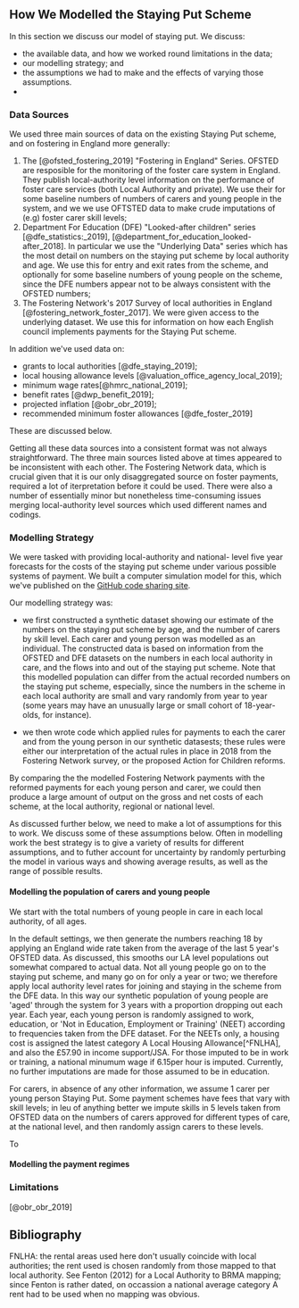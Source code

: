 ## How We Modelled the Staying Put Scheme

In this section we discuss our model of staying put. We discuss:

* the available data, and how we worked round limitations in the data;
* our modelling strategy; and
* the assumptions we had to make and the effects of varying those assumptions.
*   

### Data Sources

We used three main sources of data on the existing Staying Put scheme, and on fostering in England more generally:

1. The [@ofsted_fostering_2019] "Fostering in England" Series. OFSTED are resposible for the monitoring of the foster care system in England. They publish local-authority level information on the performance of foster care services (both Local Authority and private). We use their for some baseline numbers of numbers of carers and young people in the system, and we we use OFTSTED data to make crude imputations of (e.g) foster carer skill levels;
1. Department For Education (DFE) "Looked-after children" series [@dfe_statistics:_2019], [@department_for_education_looked-after_2018]. In particular we use the "Underlying Data" series which has the most detail on numbers on the staying put scheme by local authority and age. We use this for entry and exit rates from the scheme, and optionally for some baseline numbers of young people on the scheme, since the DFE numbers appear not to be always consistent with the OFSTED numbers;
1. The Fostering Network's 2017 Survey of local authorities in England [@fostering_network_foster_2017]. We were given access to the underlying dataset. We use this for information on how each English council implements payments for the Staying Put scheme.

In addition we've used data on:

* grants to local authorities [@dfe_staying_2019];
* local housing allowance levels [@valuation_office_agency_local_2019];
* minimum wage rates[@hmrc_national_2019];
* benefit rates [@dwp_benefit_2019];
* projected inflation [@obr_obr_2019];
* recommended minimum foster allowances [@dfe_foster_2019]

These are discussed below.

Getting all these data sources into a consistent format was not always straightforward. The three main sources listed above at times appeared to be inconsistent with each other.  The Fostering Network data, which is crucial given that it is our only disaggregated source on foster payments, required a lot of iterpretation before it could be used. There were also a number of essentially minor but nonetheless time-consuming issues merging local-authority level sources which used different names and codings.

### Modelling Strategy

We were tasked with providing local-authority and national- level five year forecasts for the costs of the staying put scheme under various possible systems of payment. We built a computer simulation model for this, which we've published on the [GitHub code sharing site](https://github.com/grahamstark/staying_put_sim/).

Our modelling strategy was:

* we first constructed a synthetic dataset showing our estimate of the numbers on the staying put scheme by age, and the number of carers by skill level. Each carer and young person was modelled as an individual. The constructed data is based on information from the OFSTED and DFE datasets on the numbers in each local authority in care, and the flows into and out of the staying put scheme. Note that this modelled population can differ from the actual recorded numbers on the staying put scheme, especially, since the numbers in the scheme in each local authority are small and vary randomly from year to year (some years may have an unusually large or small cohort of 18-year-olds, for instance).

* we then wrote code which applied rules for payments to each the carer and from the young person in our synthetic datasests; these rules were either our interpretation of the actual rules in place in 2018 from the Fostering Network survey, or the proposed Action for Children reforms.

By comparing the the modelled Fostering Network payments with the reformed payments for each young person and carer, we could then produce a large amount of output on the gross and net costs of each scheme, at the local authority, regional or national level.

As discussed further below, we need to make a lot of assumptions for this to work. We discuss some of these assumptions below. Often in modelling work the best strategy is to give a variety of results for different assumptions, and to futher account for uncertainty by randomly perturbing the model in various ways and showing average results, as well as the range of possible results.

#### Modelling the population of carers and young people

We start with the total numbers of young people in care in each local authority, of all ages.

In the default settings, we then generate the numbers reaching 18 by applying an England wide rate taken from the average of the last 5 year's OFSTED data. As discussed, this smooths our LA level populations out somewhat compared to actual data. Not all young people go on to the staying put scheme, and many go on for only a year or two; we therefore apply local authority level rates for joining and staying in the scheme from the DFE data. In this way our synthetic population of young people are 'aged' through the system for 3 years with a proportion dropping out each year. Each year, each young person is randomly assigned to work, education, or 'Not in Education, Employment or Training' (NEET) according to frequencies taken from the DFE dataset. For the NEETs only, a housing cost is assigned the latest category A Local Housing Allowance[^FNLHA], and also the £57.90 in income support/JSA. For those imputed to be in work or training, a national minumum wage if 6.15per hour is imputed. Currently, no further imputations are made for those assumed to be in education.

For carers, in absence of any other information, we assume 1 carer per young person Staying Put. Some payment schemes have fees that vary with skill levels; in leu of anything better we impute skills in 5 levels taken from OFSTED data on the numbers of carers approved for different types of care, at the national level, and then randomly assign carers to these levels.

To  


#### Modelling the payment regimes



### Limitations

[@obr_obr_2019]

## Bibliography

FNLHA: the rental areas used here don't usually coincide with local authorities; the rent used is chosen randomly from those mapped to that local authority. See Fenton (2012) for a Local Authority to BRMA mapping; since Fenton is rather dated, on occassion a national average category A rent had to be used when no mapping was obvious.
